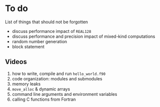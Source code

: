 # To do

List of things that should not be forgotten

  * discuss performance impact of `REAL128`
  * discuss performance  and precision impact of mixed-kind computations
  * random number generation
  * block statement

## Videos

1. how to write, compile and run `hello_world.f90`
1. code organization: modules and submodules
1. memory leaks
1. `move_alloc` & dynamic arrays
1. command line arguments and environment variables
1. calling C functions from Fortran
